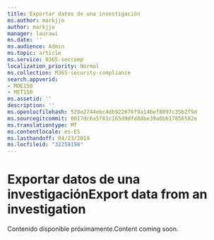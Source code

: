 ```yaml
---
title: Exportar datos de una investigación
ms.author: markjjo
author: markjjo
manager: laurawi
ms.date: ''
ms.audience: Admin
ms.topic: article
ms.service: O365-seccomp
localization_priority: Normal
ms.collection: M365-security-compliance
search.appverid:
- MOE150
- MET150
ms.assetid: ''
description: ''
ms.openlocfilehash: 528e2744ebc4db922676f9a14bef8097c35b2f9d
ms.sourcegitcommit: 0017dc6a5f81c165d9dfd88be39a6bb17856582e
ms.translationtype: MT
ms.contentlocale: es-ES
ms.lasthandoff: 04/23/2019
ms.locfileid: "32258198"
---
```

# <a name="export-data-from-an-investigation"></a><span data-ttu-id="b434b-102">Exportar datos de una investigación</span><span class="sxs-lookup"><span data-stu-id="b434b-102">Export data from an investigation</span></span>

<span data-ttu-id="b434b-103">Contenido disponible próximamente.</span><span class="sxs-lookup"><span data-stu-id="b434b-103">Content coming soon.</span></span>